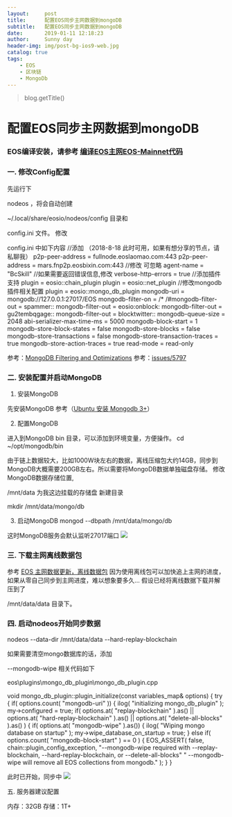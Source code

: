 ```yaml
---
layout:     post
title:      配置EOS同步主网数据到mongoDB
subtitle:   配置EOS同步主网数据到mongoDB
date:       2019-01-11 12:18:23
author:     Sunny day
header-img: img/post-bg-ios9-web.jpg
catalog: true
tags:
    - EOS
    - 区块链
    - MongoDb
---
```

>blog.getTitle() 

# 配置EOS同步主网数据到mongoDB


### EOS编译安装，请参考 [编译EOS主网EOS-Mainnet代码](https://www.bcskill.com/index.php/archives/405.html)

### 一. 修改Config配置

先运行下

nodeos
，将会自动创建

~/.local/share/eosio/nodeos/config
目录和

config.ini
文件。
修改

config.ini
中如下内容
//添加 （2018-8-18 此时可用，如果有想分享的节点，请私聊我） p2p-peer-address = fullnode.eoslaomao.com:443 p2p-peer-address = mars.fnp2p.eosbixin.com:443 //修改 可忽略 agent-name = "BcSkill" //如果需要返回错误信息,修改 verbose-http-errors = true //添加插件支持 plugin = eosio::chain_plugin plugin = eosio::net_plugin //修改mongodb插件相关配置 plugin = eosio::mongo_db_plugin mongodb-uri = mongodb://127.0.0.1:27017/EOS mongodb-filter-on = /* /#mongodb-filter-out = spammer:: mongodb-filter-out = eosio:onblock: mongodb-filter-out = gu2tembqgage:: mongodb-filter-out = blocktwitter:: mongodb-queue-size = 2048 abi-serializer-max-time-ms = 5000 mongodb-block-start = 1 mongodb-store-block-states = false mongodb-store-blocks = false mongodb-store-transactions = false mongodb-store-transaction-traces = true mongodb-store-action-traces = true read-mode = read-only

参考：[MongoDB Filtering and Optimizations](https://github.com/EOSIO/eos/pull/5043)
参考：[issues/5797](https://github.com/EOSIO/eos/issues/5797)

### 二. 安装配置并启动MongoDB

1. 安装MongoDB

先安装MongoDB 参考（[Ubuntu 安装 Mongodb 3+](https://www.bcskill.com/index.php/archives/327.html)）

2. 配置MongoDB

进入到MongoDB bin 目录，可以添加到环境变量，方便操作。
cd ~/opt/mongodb/bin

由于链上数据较大，比如1000W块左右的数据，离线压缩包大约14GB，同步到MongoDB大概需要200GB左右。所以需要将MongoDB数据单独磁盘存储。
修改MongoDB数据存储位置,

/mnt/data
为我这边挂载的存储盘
新建目录

mkdir /mnt/data/mongo/db

3. 启动MongoDB
mongod --dbpath /mnt/data/mongo/db

这时MongoDB服务会默认监听27017端口
![](https://www.bcskill.com/usr/uploads/2018/08/2398520095.png)

### 三. 下载主网离线数据包

参考 [EOS 主网数据更新，离线数据包](https://www.bcskill.com/index.php/archives/354.html)
因为使用离线包可以加快追上主网的进度，如果从零自己同步到主网进度，难以想象要多久...
假设已经将离线数据下载并解压到了 

/mnt/data/data
目录下。

### 四. 启动nodeos开始同步数据

nodeos --data-dir /mnt/data/data --hard-replay-blockchain

如果需要清空mongo数据库的话，添加

--mongodb-wipe
相关代码如下

eos\plugins\mongo_db_plugin\mongo_db_plugin.cpp

void mongo_db_plugin::plugin_initialize(const variables_map& options) { try { if( options.count( "mongodb-uri" )) { ilog( "initializing mongo_db_plugin" ); my->configured = true; if( options.at( "replay-blockchain" ).as<bool>() || options.at( "hard-replay-blockchain" ).as<bool>() || options.at( "delete-all-blocks" ).as<bool>() ) { if( options.at( "mongodb-wipe" ).as<bool>()) { ilog( "Wiping mongo database on startup" ); my->wipe_database_on_startup = true; } else if( options.count( "mongodb-block-start" ) == 0 ) { EOS_ASSERT( false, chain::plugin_config_exception, "--mongodb-wipe required with --replay-blockchain, --hard-replay-blockchain, or --delete-all-blocks" " --mongodb-wipe will remove all EOS collections from mongodb." ); } }

此时已开始，同步中
![](https://www.bcskill.com/usr/uploads/2018/08/77924755.png)

五. 服务器建议配置

内存：32GB
存储：1T+

